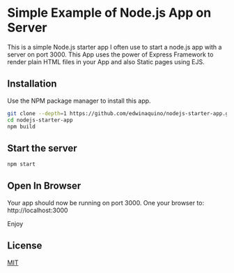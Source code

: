 # Simple Example of Node.js App on Server

This is a simple Node.js starter app I often use to start a node.js app with a server on port 3000. This App uses the power of Express Framework to render plain HTML files in your App and also Static pages using EJS.

## Installation

Use the NPM package manager to install this app.
```bash
git clone --depth=1 https://github.com/edwinaquino/nodejs-starter-app.git
cd nodejs-starter-app
npm build
```

## Start the server

```bash
npm start
```

## Open In Browser
Your app should now be running on port 3000. One your browser to: http://localhost:3000

Enjoy

## License
[MIT](https://choosealicense.com/licenses/mit/)